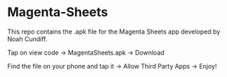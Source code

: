 # Magenta-Sheets
This repo contains the .apk file for the Magenta Sheets app developed by Noah Cundiff.

Tap on view code -> MagentaSheets.apk -> Download

Find the file on your phone and tap it -> Allow Third Party Apps -> Enjoy!
